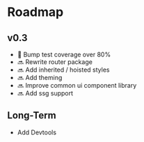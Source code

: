 # Roadmap

## v0.3

- 🚧 Bump test coverage over 80%
- 🔜 Rewrite router package
- 🔜 Add inherited / hoisted styles
- 🔜 Add theming
- 🔜 Improve common ui component library
- 🔜 Add ssg support

## Long-Term

- Add Devtools